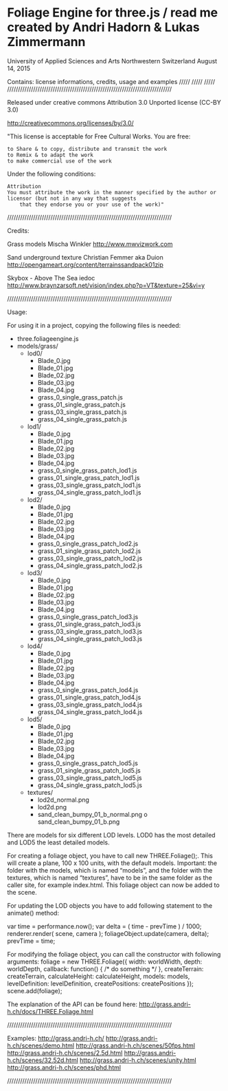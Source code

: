 # Foliage Engine for three.js / read me created by Andri Hadorn & Lukas Zimmermann                       

University of Applied Sciences and Arts Northwestern Switzerland August 14, 2015                                                 

Contains: license informations, credits, usage and examples      /////
/////                                                                  /////
////////////////////////////////////////////////////////////////////////////

Released under creative commons Attribution 3.0 Unported license (CC-BY 3.0)

http://creativecommons.org/licenses/by/3.0/

"This license is acceptable for Free Cultural Works.
You are free:

    to Share & to copy, distribute and transmit the work
    to Remix & to adapt the work
    to make commercial use of the work

Under the following conditions:

    Attribution
	You must attribute the work in the manner specified by the author or licensor (but not in any way that suggests
        that they endorse you or your use of the work)"

////////////////////////////////////////////////////////////////////////////

Credits:

Grass models
Mischa Winkler
http://www.mwvizwork.com

Sand underground texture
Christian Femmer aka Duion
http://opengameart.org/content/terrainssandpack01zip

Skybox - Above The Sea
iedoc
http://www.braynzarsoft.net/vision/index.php?p=VT&texture=25&vi=y

////////////////////////////////////////////////////////////////////////////

Usage:

For using it in a project, copying the following files is needed:
- three.foliageengine.js
- models/grass/
  - lod0/
    - Blade_0.jpg    - Blade_01.jpg    - Blade_02.jpg    - Blade_03.jpg    - Blade_04.jpg
    - grass_0_single_grass_patch.js
    - grass_01_single_grass_patch.js
    - grass_03_single_grass_patch.js
    - grass_04_single_grass_patch.js
  - lod1/
    - Blade_0.jpg    - Blade_01.jpg    - Blade_02.jpg    - Blade_03.jpg    - Blade_04.jpg
    - grass_0_single_grass_patch_lod1.js
    - grass_01_single_grass_patch_lod1.js
    - grass_03_single_grass_patch_lod1.js
    - grass_04_single_grass_patch_lod1.js
  - lod2/
    - Blade_0.jpg    - Blade_01.jpg    - Blade_02.jpg    - Blade_03.jpg    - Blade_04.jpg
    - grass_0_single_grass_patch_lod2.js
    - grass_01_single_grass_patch_lod2.js
    - grass_03_single_grass_patch_lod2.js
    - grass_04_single_grass_patch_lod2.js
  - lod3/
    - Blade_0.jpg    - Blade_01.jpg    - Blade_02.jpg    - Blade_03.jpg    - Blade_04.jpg
    - grass_0_single_grass_patch_lod3.js
    - grass_01_single_grass_patch_lod3.js
    - grass_03_single_grass_patch_lod3.js
    - grass_04_single_grass_patch_lod3.js
  - lod4/
    - Blade_0.jpg    - Blade_01.jpg    - Blade_02.jpg    - Blade_03.jpg    - Blade_04.jpg
    - grass_0_single_grass_patch_lod4.js
    - grass_01_single_grass_patch_lod4.js
    - grass_03_single_grass_patch_lod4.js
    - grass_04_single_grass_patch_lod4.js
  - lod5/
    - Blade_0.jpg    - Blade_01.jpg    - Blade_02.jpg    - Blade_03.jpg    - Blade_04.jpg
    - grass_0_single_grass_patch_lod5.js
    - grass_01_single_grass_patch_lod5.js
    - grass_03_single_grass_patch_lod5.js
    - grass_04_single_grass_patch_lod5.js
  - textures/    - lod2d_normal.png    - lod2d.png    - sand_clean_bumpy_01_b_normal.png o sand_clean_bumpy_01_b.png

There are models for six different LOD levels. LOD0 has the most detailed and LOD5 the least detailed models.

For creating a foliage object, you have to call new THREE.Foliage();. This will create a plane, 100 x 100 units, 
with the default models. Important: the folder with the models, which is named “models”, and the folder with the 
textures, which is named “textures”, have to be in the same folder as the caller site, for example index.html. 
This foliage object can now be added to the scene.

For updating the LOD objects you have to add following statement to the animate() method:

var time = performance.now();var delta = ( time - prevTime ) / 1000;renderer.render( scene, camera );foliageObject.update(camera, delta);prevTime = time;

For modifying the foliage object, you can call the constructor with following arguments:
foliage = new THREE.Foliage({
  width:           worldWidth,  depth:           worldDepth,  callback:        function() { /* do something */ },  createTerrain:   createTerrain,  calculateHeight: calculateHeight,  models:          models,  levelDefinition: levelDefinition,  createPositions: createPositions});scene.add(foliage);

The explanation of the API can be found here: http://grass.andri-h.ch/docs/THREE.Foliage.html

////////////////////////////////////////////////////////////////////////////

Examples:
http://grass.andri-h.ch/
http://grass.andri-h.ch/scenes/demo.html
http://grass.andri-h.ch/scenes/50fps.html
http://grass.andri-h.ch/scenes/2.5d.html
http://grass.andri-h.ch/scenes/32.52d.html
http://grass.andri-h.ch/scenes/unity.html
http://grass.andri-h.ch/scenes/phd.html

////////////////////////////////////////////////////////////////////////////